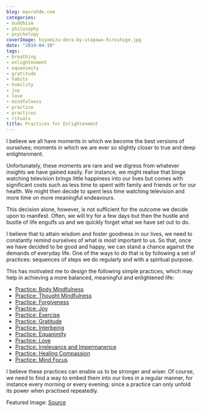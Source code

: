 ```yaml
---
blog: maxrohde.com
categories:
- buddhism
- philosophy
- psychology
coverImage: kiyomizu-dera-by-utagawa-hiroshige.jpg
date: "2019-04-19"
tags:
- breathing
- enlightenment
- equanimity
- gratitude
- habits
- humility
- joy
- love
- mindfulness
- practice
- practices
- rituals
title: Practices for Enlightenment
---
```


I believe we all have moments in which we become the best versions of ourselves; moments in which we are ever so slightly closer to true and deep enlightenment.

Unfortunately, these moments are rare and we digress from whatever insights we have gained easily. For instance, we might realise that binge watching television brings little happiness into our lives but comes with significant costs such as less time to spent with family and friends or for our health. We might then decide to spent less time watching television and more time on more meaningful endeavours.

This decision alone, however, is not sufficient for the outcome we decide upon to manifest. Often, we will try for a few days but then the hustle and bustle of life engulfs us and we quickly forget what we have set out to do.

I believe that to attain wisdom and foster goodness in our lives, we need to constantly remind ourselves of what is most important to us. So that, once we have decided to be good and happy, we can stand a chance against the demands of everyday life. One of the ways to do that is by following a set of practices: sequences of steps we do regularly and with a spiritual purpose.

This has motivated me to design the following simple practices, which may help in achieving a more balanced, meaningful and enlightened life:

- [Practice: Body Mindfulness](https://maxrohde.com/2019/03/23/practice-body-mindfulness/)
- [Practice: Thought Mindfulness](https://maxrohde.com/2019/03/31/practice-thought-mindfulness/)
- [Practice: Forgiveness](https://maxrohde.com/2019/04/07/practice-forgiveness/)
- [Practice: Joy](https://maxrohde.com/2019/04/14/practice-joy/)
- [Practice: Exercise](https://maxrohde.com/2019/04/19/practice-exercise/)
- [Practice: Gratitude](https://maxrohde.com/2019/04/21/practice-gratitude/)
- [Practice: Interbeing](https://maxrohde.com/2019/04/27/practice-interbeing/)
- [Practice: Equanimity](https://maxrohde.com/2019/05/05/practice-equanimity/)
- [Practice: Love](https://maxrohde.com/2019/05/11/practice-love/)
- [Practice: Irrelevance and Impermanence](https://maxrohde.com/2019/05/19/practice-irrelevance-and-impermanence/)
- [Practice: Healing Compassion](https://maxrohde.com/2019/11/02/practice-healing-compassion/)
- [Practice: Mind Focus](https://maxrohde.com/2022/11/13/practice-mind-focus-meditation)

I believe these practices can enable us to be stronger and wiser. Of course, we need to find a way to embed them into our lives in a regular manner, for instance every morning or every evening; since a practice can only unfold its power when practised repeatedly.

Featured Image: [Source](https://ukiyo-e.org/image/mfa/sc134800)
